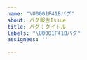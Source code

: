 ```yaml
---
name: "\U0001F41Bバグ"
about: バグ報告Issue
title: バグ：タイトル
labels: "\U0001F41Bバグ"
assignees: ''

---
```



